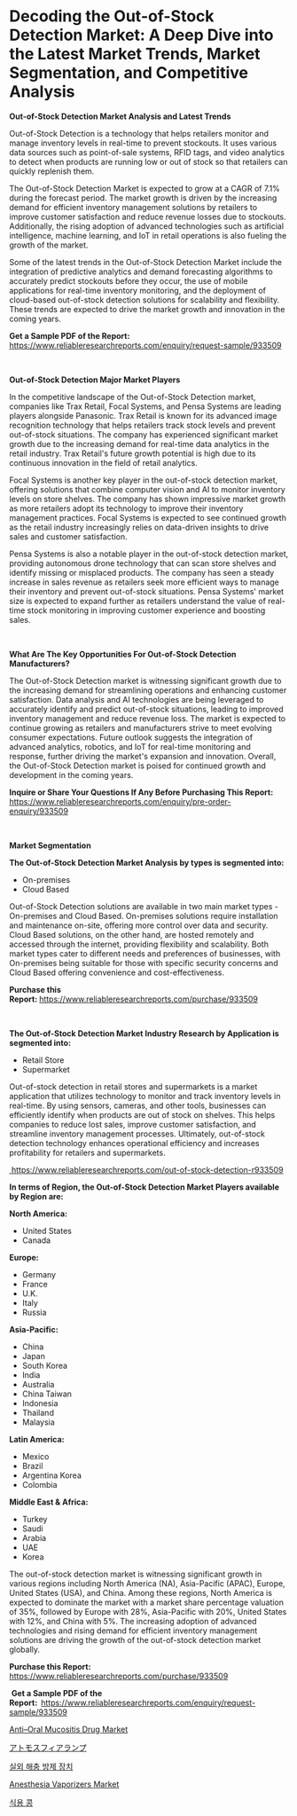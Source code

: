 <p><h1>Decoding the Out-of-Stock Detection Market: A Deep Dive into the Latest Market Trends, Market Segmentation, and Competitive Analysis</h1></p><p><strong>Out-of-Stock Detection Market Analysis and Latest Trends</strong></p>
<p><p>Out-of-Stock Detection is a technology that helps retailers monitor and manage inventory levels in real-time to prevent stockouts. It uses various data sources such as point-of-sale systems, RFID tags, and video analytics to detect when products are running low or out of stock so that retailers can quickly replenish them.</p><p>The Out-of-Stock Detection Market is expected to grow at a CAGR of 7.1% during the forecast period. The market growth is driven by the increasing demand for efficient inventory management solutions by retailers to improve customer satisfaction and reduce revenue losses due to stockouts. Additionally, the rising adoption of advanced technologies such as artificial intelligence, machine learning, and IoT in retail operations is also fueling the growth of the market.</p><p>Some of the latest trends in the Out-of-Stock Detection Market include the integration of predictive analytics and demand forecasting algorithms to accurately predict stockouts before they occur, the use of mobile applications for real-time inventory monitoring, and the deployment of cloud-based out-of-stock detection solutions for scalability and flexibility. These trends are expected to drive the market growth and innovation in the coming years.</p></p>
<p><strong>Get a Sample PDF of the Report:&nbsp;</strong> <a href="https://www.reliableresearchreports.com/enquiry/request-sample/933509">https://www.reliableresearchreports.com/enquiry/request-sample/933509</a></p>
<p>&nbsp;</p>
<p><strong>Out-of-Stock Detection Major Market Players</strong></p>
<p><p>In the competitive landscape of the Out-of-Stock Detection market, companies like Trax Retail, Focal Systems, and Pensa Systems are leading players alongside Panasonic. Trax Retail is known for its advanced image recognition technology that helps retailers track stock levels and prevent out-of-stock situations. The company has experienced significant market growth due to the increasing demand for real-time data analytics in the retail industry. Trax Retail's future growth potential is high due to its continuous innovation in the field of retail analytics.</p><p>Focal Systems is another key player in the out-of-stock detection market, offering solutions that combine computer vision and AI to monitor inventory levels on store shelves. The company has shown impressive market growth as more retailers adopt its technology to improve their inventory management practices. Focal Systems is expected to see continued growth as the retail industry increasingly relies on data-driven insights to drive sales and customer satisfaction.</p><p>Pensa Systems is also a notable player in the out-of-stock detection market, providing autonomous drone technology that can scan store shelves and identify missing or misplaced products. The company has seen a steady increase in sales revenue as retailers seek more efficient ways to manage their inventory and prevent out-of-stock situations. Pensa Systems' market size is expected to expand further as retailers understand the value of real-time stock monitoring in improving customer experience and boosting sales.</p></p>
<p>&nbsp;</p>
<p><strong>What Are The Key Opportunities For Out-of-Stock Detection Manufacturers?</strong></p>
<p><p>The Out-of-Stock Detection market is witnessing significant growth due to the increasing demand for streamlining operations and enhancing customer satisfaction. Data analysis and AI technologies are being leveraged to accurately identify and predict out-of-stock situations, leading to improved inventory management and reduce revenue loss. The market is expected to continue growing as retailers and manufacturers strive to meet evolving consumer expectations. Future outlook suggests the integration of advanced analytics, robotics, and IoT for real-time monitoring and response, further driving the market's expansion and innovation. Overall, the Out-of-Stock Detection market is poised for continued growth and development in the coming years.</p></p>
<p><strong>Inquire or Share Your Questions If Any Before Purchasing This Report:</strong> <a href="https://www.reliableresearchreports.com/enquiry/pre-order-enquiry/933509">https://www.reliableresearchreports.com/enquiry/pre-order-enquiry/933509</a></p>
<p>&nbsp;</p>
<p><strong>Market Segmentation</strong></p>
<p><strong>The Out-of-Stock Detection Market Analysis by types is segmented into:</strong></p>
<p><ul><li>On-premises</li><li>Cloud Based</li></ul></p>
<p><p>Out-of-Stock Detection solutions are available in two main market types - On-premises and Cloud Based. On-premises solutions require installation and maintenance on-site, offering more control over data and security. Cloud Based solutions, on the other hand, are hosted remotely and accessed through the internet, providing flexibility and scalability. Both market types cater to different needs and preferences of businesses, with On-premises being suitable for those with specific security concerns and Cloud Based offering convenience and cost-effectiveness.</p></p>
<p><strong>Purchase this Report:&nbsp;</strong><a href="https://www.reliableresearchreports.com/purchase/933509">https://www.reliableresearchreports.com/purchase/933509</a></p>
<p>&nbsp;</p>
<p><strong>The Out-of-Stock Detection Market Industry Research by Application is segmented into:</strong></p>
<p><ul><li>Retail Store</li><li>Supermarket</li></ul></p>
<p><p>Out-of-stock detection in retail stores and supermarkets is a market application that utilizes technology to monitor and track inventory levels in real-time. By using sensors, cameras, and other tools, businesses can efficiently identify when products are out of stock on shelves. This helps companies to reduce lost sales, improve customer satisfaction, and streamline inventory management processes. Ultimately, out-of-stock detection technology enhances operational efficiency and increases profitability for retailers and supermarkets.</p></p>
<p><a href="https://www.reliableresearchreports.com/out-of-stock-detection-r933509">&nbsp;https://www.reliableresearchreports.com/out-of-stock-detection-r933509</a></p>
<p><strong>In terms of Region, the Out-of-Stock Detection Market Players available by Region are:</strong></p>
<p>
    <p> <strong> North America: </strong>
        <ul>
            <li>United States</li>
            <li>Canada</li>
        </ul>
        </p> 
    <p> <strong> Europe: </strong>
        <ul>
            <li>Germany</li>
            <li>France</li>
            <li>U.K.</li>
            <li>Italy</li>
            <li>Russia</li>
        </ul>
        </p> 
    <p> <strong> Asia-Pacific: </strong>
        <ul>
            <li>China</li>
            <li>Japan</li>
            <li>South Korea</li>
            <li>India</li>
            <li>Australia</li>
            <li>China Taiwan</li>
            <li>Indonesia</li>
            <li>Thailand</li>
            <li>Malaysia</li>
        </ul>
        </p> 
    <p> <strong> Latin America: </strong>
        <ul>
            <li>Mexico</li>
            <li>Brazil</li>
            <li>Argentina Korea</li>
            <li>Colombia</li>
        </ul>
        </p> 
    <p> <strong> Middle East & Africa: </strong>
        <ul>
            <li>Turkey</li>
            <li>Saudi</li>
            <li>Arabia</li>
            <li>UAE</li>
            <li>Korea</li>
        </ul>
    </p>
    </p>
<p><p>The out-of-stock detection market is witnessing significant growth in various regions including North America (NA), Asia-Pacific (APAC), Europe, United States (USA), and China. Among these regions, North America is expected to dominate the market with a market share percentage valuation of 35%, followed by Europe with 28%, Asia-Pacific with 20%, United States with 12%, and China with 5%. The increasing adoption of advanced technologies and rising demand for efficient inventory management solutions are driving the growth of the out-of-stock detection market globally.</p></p>
<p><strong>Purchase this Report: </strong><a href="https://www.reliableresearchreports.com/purchase/933509">https://www.reliableresearchreports.com/purchase/933509</a></p>
<p>&nbsp;<strong>Get a Sample PDF of the Report:&nbsp;&nbsp;</strong><a href="https://www.reliableresearchreports.com/enquiry/request-sample/933509">https://www.reliableresearchreports.com/enquiry/request-sample/933509</a></p>
<p><strong></strong></p>
<p><p><a href="https://www.linkedin.com/pulse/antindashoral-mucositis-drug-market-offer-valuable-insights-rnagc">Anti–Oral Mucositis Drug Market</a></p><p><a href="https://github.com/leigh4852023/Market-Research-Report-List-1/blob/main/567582461385.md">アトモスフィアランプ</a></p><p><a href="https://github.com/CliftonFisher9067/Market-Research-Report-List-1/blob/main/563917860076.md">실외 해충 방제 장치</a></p><p><a href="https://www.linkedin.com/pulse/anesthesia-vaporizersnbspmarket-focuses-market-share-size-projected-ad4cf">Anesthesia Vaporizers Market</a></p><p><a href="https://github.com/vskv4779xr1/Market-Research-Report-List-2/blob/main/980698760075.md">식용 콩</a></p></p>